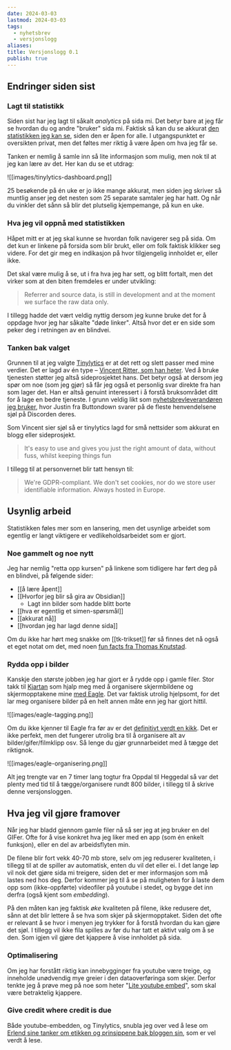 ```yaml
---
date: 2024-03-03
lastmod: 2024-03-03
tags:
  - nyhetsbrev
  - versjonslogg
aliases: 
title: Versjonslogg 0.1
publish: true
---
```


## Endringer siden sist

### Lagt til statistikk

Siden sist har jeg lagt til såkalt *analytics* på sida mi. Det betyr bare at jeg får se hvordan du og andre "bruker" sida mi. Faktisk så kan du se akkurat [den statistikken jeg kan se](https://tinylytics.app/public/CKdyz_jrTvmQLVm2ZY7e), siden den er åpen for alle. I utgangspunktet er oversikten privat, men det føltes mer riktig å være åpen om hva jeg får se.

Tanken er nemlig å samle inn så lite informasjon som mulig, men nok til at jeg kan lære av det. Her kan du se et utdrag:

![[images/tinylytics-dashboard.png]]

25 besøkende på én uke er jo ikke mange akkurat, men siden jeg skriver så muntlig anser jeg det nesten som 25 separate samtaler jeg har hatt. Og når du vinkler det sånn så blir det plutselig kjempemange, på kun en uke.

### Hva jeg vil oppnå med statistikken

Håpet mitt er at jeg skal kunne se hvordan folk navigerer seg på sida. Om det kun er linkene på forsida som blir brukt, eller om folk faktisk klikker seg videre. For det gir meg en indikasjon på hvor tilgjengelig innholdet er, eller ikke.

Det skal være mulig å se, ut i fra hva jeg har sett, og blitt fortalt, men det virker som at den biten fremdeles er under utvikling:

> Referrer and source data, is still in development and at the moment we surface the raw data only.

I tillegg hadde det vært veldig nyttig dersom jeg kunne bruke det for å oppdage hvor jeg har såkalte "døde linker". Altså hvor det er en side som peker deg i retningen av en blindvei.

### Tanken bak valget

Grunnen til at jeg valgte [Tinylytics](https://tinylytics.app/home) er at det rett og slett passer med mine verdier. Det er lagd av én type – [Vincent Ritter, som han heter](https://vincentritter.com/projects/tinylytics). Ved å bruke tjenesten støtter jeg altså sideprosjektet hans. Det betyr også at dersom jeg spør om noe (som jeg gjør) så får jeg også et personlig svar direkte fra han som lager det. Han er altså genuint interessert i å forstå bruksområdet ditt for å lage en bedre tjeneste. I grunn veldig likt som [nyhetsbrevleverandøren jeg bruker](https://buttondown.email/), hvor Justin fra Buttondown svarer på de fleste henvendelsene sjøl på Discorden deres.

Som Vincent sier sjøl så er tinylytics lagd for små nettsider som akkurat en blogg eller sideprosjekt.

> It's easy to use and gives you just the right amount of data, without fuss, whilst keeping things fun

I tillegg til at personvernet blir tatt hensyn til:

> We're GDPR-compliant. We don't set cookies, nor do we store user identifiable information. Always hosted in Europe.

## Usynlig arbeid

Statistikken føles mer som en lansering, men det usynlige arbeidet som egentlig er langt viktigere er vedlikeholdsarbeidet som er gjort.

### Noe gammelt og noe nytt

Jeg har nemlig "retta opp kursen" på linkene som tidligere har ført deg på en blindvei, på følgende sider:
- [[å lære åpent]]
- [[Hvorfor jeg blir så gira av Obsidian]]
	- Lagt inn bilder som hadde blitt borte
- [[hva er egentlig et simen-spørsmål]]
- [[akkurat nå]]
- [[hvordan jeg har lagd denne sida]]

Om du ikke har hørt meg snakke om [[tk-trikset]] før så finnes det nå også et eget notat om det, med noen [fun facts fra Thomas Knutstad](https://www.linkedin.com/in/thomasknutstad/).

### Rydda opp i bilder

Kanskje den største jobben jeg har gjort er å rydde opp i gamle filer. Stor takk til [Kjartan](https://www.dovenpels.no/) som hjalp meg med å organisere skjermbildene og skjermopptakene mine [med Eagle](https://eagle.cool/). Det var faktisk utrolig hjelpsomt, for det lar meg organisere bilder på en helt annen måte enn jeg har gjort hittil.

![[images/eagle-tagging.png]]

Om du ikke kjenner til Eagle fra før av er det [definitivt verdt en kikk](https://www.youtube.com/watch?v=z9jxhN7dV-U&pp=ygUJZWFnbGUgYXBw). Det er ikke perfekt, men det fungerer utrolig bra til å organisere alt av bilder/gifer/filmklipp osv. Så lenge du gjør grunnarbeidet med å tægge det riktignok.

![[images/eagle-organisering.png]]

Alt jeg trengte var en 7 timer lang togtur fra Oppdal til Heggedal så var det plenty med tid til å tægge/organisere rundt 800 bilder, i tillegg til å skrive denne versjonsloggen.

## Hva jeg vil gjøre framover

Når jeg har bladd gjennom gamle filer nå så ser jeg at jeg bruker en del GIFer. Ofte for å vise konkret hva jeg liker med en app (som én enkelt funksjon), eller en del av arbeidsflyten min.

De filene blir fort vekk 40-70 mb store, selv om jeg reduserer kvaliteten, i tillegg til at de spiller av automatisk, enten du vil det eller ei. I det lange løp vil nok det gjøre sida mi treigere, siden det er mer informasjon som må lastes ned hos deg. Derfor kommer jeg til å se på muligheten for å laste dem opp som (ikke-oppførte) videofiler på youtube i stedet, og bygge det inn derfra (også kjent som *embedding*).

På den måten kan jeg faktisk *øke* kvaliteten på filene, ikke redusere det, sånn at det blir lettere å se hva som skjer på skjermopptaket. Siden det ofte er relevant å se hvor i menyen jeg trykker for å forstå hvordan du kan gjøre det sjøl. I tillegg vil ikke fila spilles av før du har tatt et aktivt valg om å se den. Som igjen vil gjøre det kjappere å vise innholdet på sida.

### Optimalisering

Om jeg har forstått riktig kan innebygginger fra youtube være treige, og inneholde unødvendig mye greier i den dataoverføringa som skjer. Derfor tenkte jeg å prøve meg på noe som heter "[Lite youtube embed](https://github.com/paulirish/lite-youtube-embed)", som skal være betraktelig kjappere.

### Give credit where credit is due

Både youtube-embedden, og Tinylytics, snubla jeg over ved å lese om [Erlend sine tanker om etikken og prinsippene bak bloggen sin](https://havn.blog/2024/02/20/the-ethics-and.html), som er vel verdt å lese.
